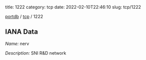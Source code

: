 title: 1222
category: tcp
date: 2022-02-10T22:46:10
slug: tcp/1222

[portdb](/) / [tcp](/category/tcp.html) / 1222


## IANA Data

_Name:_ nerv

_Description:_ SNI R&amp;D network

